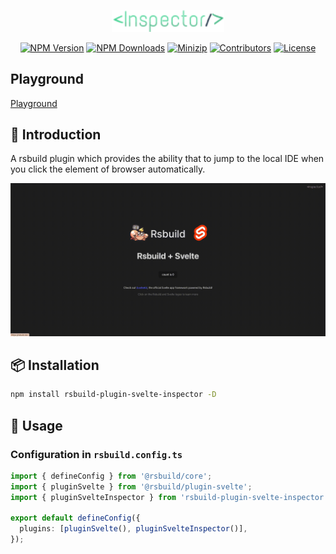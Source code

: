 <p align="center">
<a href="https://www.npmjs.com/package/rsbuild-plugin-svelte-inspector"><img src="https://raw.githubusercontent.com/hunghg255/rsbuild-plugin-svelte-inspector/main/logo.svg" width="180" alt="rsbuild-plugin-svelte-inspector"></a>
</p>

<p align="center">
  <a href="https://www.npmjs.com/package/rsbuild-plugin-svelte-inspector" target="_blank" rel="noopener noreferrer"><img src="https://badge.fury.io/js/rsbuild-plugin-svelte-inspector.svg" alt="NPM Version" /></a>
  <a href="https://www.npmjs.com/package/rsbuild-plugin-svelte-inspector" target="_blank" rel="noopener noreferrer"><img src="https://img.shields.io/npm/dt/rsbuild-plugin-svelte-inspector.svg?logo=npm" alt="NPM Downloads" /></a>
  <a href="https://bundlephobia.com/result?p=rsbuild-plugin-svelte-inspector" target="_blank" rel="noopener noreferrer"><img src="https://img.shields.io/bundlephobia/minzip/rsbuild-plugin-svelte-inspector" alt="Minizip" /></a>
  <a href="https://github.com/hunghg255/rsbuild-plugin-svelte-inspector/graphs/contributors" target="_blank" rel="noopener noreferrer"><img src="https://img.shields.io/badge/all_contributors-1-orange.svg" alt="Contributors" /></a>
  <a href="https://github.com/hunghg255/rsbuild-plugin-svelte-inspector/blob/main/LICENSE" target="_blank" rel="noopener noreferrer"><img src="https://badgen.net/github/license/hunghg255/rsbuild-plugin-svelte-inspector" alt="License" /></a>
</p>

## Playground

[Playground](https://github.com/hunghg255/rsbuild-plugin-svelte-inspector/tree/main/playground)

## 📖 Introduction

A rsbuild plugin which provides the ability that to jump to the local IDE when you click the element of browser automatically.

<p align="center">
<img src="https://raw.githubusercontent.com/hunghg255/rsbuild-plugin-svelte-inspector/main/assets/demo.gif" alt="rsbuild-plugin-svelte-inspector">
</p>

## 📦 Installation

```bash
npm install rsbuild-plugin-svelte-inspector -D
```

## 🦄 Usage

### Configuration in `rsbuild.config.ts`

```ts
import { defineConfig } from '@rsbuild/core';
import { pluginSvelte } from '@rsbuild/plugin-svelte';
import { pluginSvelteInspector } from 'rsbuild-plugin-svelte-inspector';

export default defineConfig({
  plugins: [pluginSvelte(), pluginSvelteInspector()],
});
```
